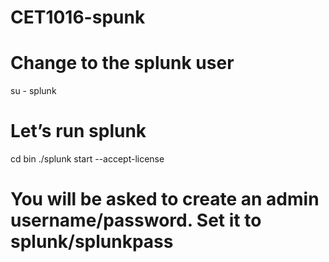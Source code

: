 # CET1016-spunk

# Change to the splunk user
su - splunk

# Let’s run splunk
cd bin
./splunk start --accept-license

# You will be asked to create an admin username/password. Set it to splunk/splunkpass
